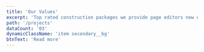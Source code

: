 ```yaml
---
title: 'Our Values'
excerpt: 'Top rated construction packages we provide page editors now use Lorem as their default model text'
path: '/projects'
dataCount: '03'
dynamicClassName: 'item secondary__bg'
btnText: 'Read more'
---
```

